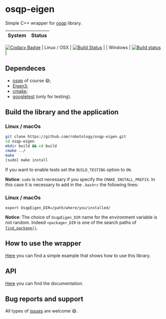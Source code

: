 # osqp-eigen
Simple C++ wrapper for [osqp](http://osqp.readthedocs.io/en/latest/index.html) library.

| System        | Status                                                                                                                                                                      |
| ------------- | :-------------:                                                                                                                                                             |
[![Codacy Badge](https://api.codacy.com/project/badge/Grade/04ecd5d1cc8f42a5b1bfb6a527fa398f)](https://app.codacy.com/manual/GiulioRomualdi/osqp-eigen?utm_source=github.com&utm_medium=referral&utm_content=robotology/osqp-eigen&utm_campaign=Badge_Grade_Dashboard)
| Linux / OSX   | [![Build Status](https://travis-ci.org/robotology/osqp-eigen.svg?branch=master)](https://travis-ci.org/robotology/osqp-eigen)                                               |
| Windows       | [![Build status](https://ci.appveyor.com/api/projects/status/1uecfmyvxb2dujt9/branch/master?svg=true)](https://ci.appveyor.com/project/robotology/osqp-eigen/branch/master) |


## Dependeces
- [osqp](http://osqp.readthedocs.io/en/latest/index.html) of course :smile:;
- [Eigen3](http://eigen.tuxfamily.org/index.php?title=Main_Page);
- [cmake](https://cmake.org/);
- [googletest](https://github.com/google/googletest) (only for testing).

## Build the library and the application
### Linux / macOs
```sh
git clone https://github.com/robotology/osqp-eigen.git
cd osqp-eigen
mkdir build && cd build
cmake ../
make
[sudo] make install
```
If you want to enable tests set the `BUILD_TESTING` option to `ON`.

**Notice**: ``sudo`` is not necessary if you specify the ``CMAKE_INSTALL_PREFIX``. In this case it is necessary to add in the ``.bashrc`` the following lines:

### Linux / macOs
```
export OsqpEigen_DIR=/path/where/you/installed/
```

**Notice**:  The choice of `OsqpEigen_DIR` name for the environment variable is not random. Indeed `<package>_DIR` is one of the search paths of [`find_package()`](https://cmake.org/cmake/help/v3.0/command/find_package.html).

## How to use the wrapper
[Here](./example/) you can find a simple example that shows how to use this library.

## API
[Here](https://robotology.github.io/osqp-eigen/) you can find the documentation.

## Bug reports and support
All types of [issues](https://github.com/robotology/osqp-eigen/issues/new) are welcome :smile:.
